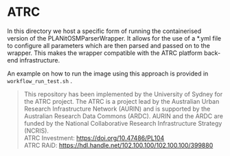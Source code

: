 # ATRC

In this directory we host a specific form of running the containerised version of the PLANitOSMParserWrapper. It allows for the use of a *.yml file to configure all parameters which are then parsed and passed on to the wrapper. This makes the wrapper compatible with the ATRC platform back-end infrastructure. 

An example on how to run the image using this approach is provided in `workflow_run_test.sh` .

> This repository has been implemented by the University of Sydney for the ATRC project. The ATRC is a project lead by the Australian Urban Research Infrastructure Network (AURIN) and is supported by the Australian Research Data Commons (ARDC). AURIN and the ARDC are funded by the National Collaborative Research Infrastructure Strategy (NCRIS).  
ATRC Investment: https://doi.org/10.47486/PL104  
ATRC RAiD: https://hdl.handle.net/102.100.100/102.100.100/399880  